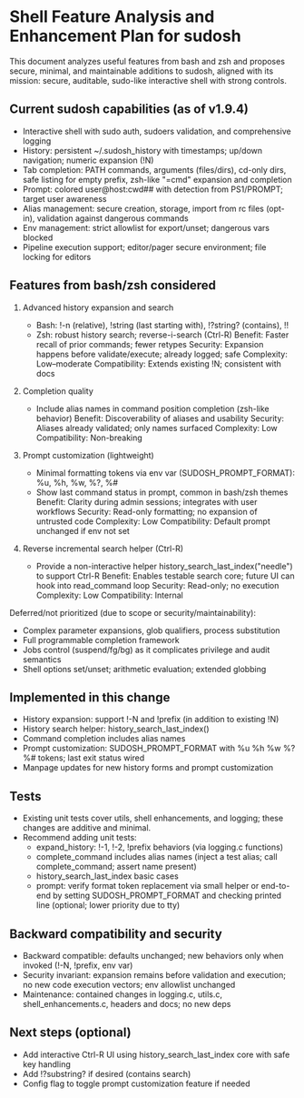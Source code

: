# Shell Feature Analysis and Enhancement Plan for sudosh

This document analyzes useful features from bash and zsh and proposes secure, minimal, and maintainable additions to sudosh, aligned with its mission: secure, auditable, sudo-like interactive shell with strong controls.

## Current sudosh capabilities (as of v1.9.4)
- Interactive shell with sudo auth, sudoers validation, and comprehensive logging
- History: persistent ~/.sudosh_history with timestamps; up/down navigation; numeric expansion (!N)
- Tab completion: PATH commands, arguments (files/dirs), cd-only dirs, safe listing for empty prefix, zsh-like "=cmd" expansion and completion
- Prompt: colored user@host:cwd## with detection from PS1/PROMPT; target user awareness
- Alias management: secure creation, storage, import from rc files (opt-in), validation against dangerous commands
- Env management: strict allowlist for export/unset; dangerous vars blocked
- Pipeline execution support; editor/pager secure environment; file locking for editors

## Features from bash/zsh considered
1) Advanced history expansion and search
   - Bash: !-n (relative), !string (last starting with), !?string? (contains), !!
   - Zsh: robust history search; reverse-i-search (Ctrl-R)
   Benefit: Faster recall of prior commands; fewer retypes
   Security: Expansion happens before validate/execute; already logged; safe
   Complexity: Low–moderate
   Compatibility: Extends existing !N; consistent with docs

2) Completion quality
   - Include alias names in command position completion (zsh-like behavior)
   Benefit: Discoverability of aliases and usability
   Security: Aliases already validated; only names surfaced
   Complexity: Low
   Compatibility: Non-breaking

3) Prompt customization (lightweight)
   - Minimal formatting tokens via env var (SUDOSH_PROMPT_FORMAT): %u, %h, %w, %?, %#
   - Show last command status in prompt, common in bash/zsh themes
   Benefit: Clarity during admin sessions; integrates with user workflows
   Security: Read-only formatting; no expansion of untrusted code
   Complexity: Low
   Compatibility: Default prompt unchanged if env not set

4) Reverse incremental search helper (Ctrl-R)
   - Provide a non-interactive helper history_search_last_index("needle") to support Ctrl-R
   Benefit: Enables testable search core; future UI can hook into read_command loop
   Security: Read-only; no execution
   Complexity: Low
   Compatibility: Internal

Deferred/not prioritized (due to scope or security/maintainability):
- Complex parameter expansions, glob qualifiers, process substitution
- Full programmable completion framework
- Jobs control (suspend/fg/bg) as it complicates privilege and audit semantics
- Shell options set/unset; arithmetic evaluation; extended globbing

## Implemented in this change
- History expansion: support !-N and !prefix (in addition to existing !N)
- History search helper: history_search_last_index()
- Command completion includes alias names
- Prompt customization: SUDOSH_PROMPT_FORMAT with %u %h %w %? %# tokens; last exit status wired
- Manpage updates for new history forms and prompt customization

## Tests
- Existing unit tests cover utils, shell enhancements, and logging; these changes are additive and minimal.
- Recommend adding unit tests:
  - expand_history: !-1, !-2, !prefix behaviors (via logging.c functions)
  - complete_command includes alias names (inject a test alias; call complete_command; assert name present)
  - history_search_last_index basic cases
  - prompt: verify format token replacement via small helper or end-to-end by setting SUDOSH_PROMPT_FORMAT and checking printed line (optional; lower priority due to tty)

## Backward compatibility and security
- Backward compatible: defaults unchanged; new behaviors only when invoked (!-N, !prefix, env var)
- Security invariant: expansion remains before validation and execution; no new code execution vectors; env allowlist unchanged
- Maintenance: contained changes in logging.c, utils.c, shell_enhancements.c, headers and docs; no new deps

## Next steps (optional)
- Add interactive Ctrl-R UI using history_search_last_index core with safe key handling
- Add !?substring? if desired (contains search)
- Config flag to toggle prompt customization feature if needed

